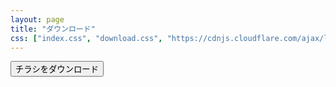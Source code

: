 ```yaml
---
layout: page
title: "ダウンロード"
css: ["index.css", "download.css", "https://cdnjs.cloudflare.com/ajax/libs/font-awesome/4.7.0/css/font-awesome.min.css"]
---
```


<button class="btnic" type="submit" onclick="window.open('https://drive.google.com/file/d/1gUC4OsyDPJPR6OL0_-_1BuhvhfmkyZiW/view?usp=sharing')"><i class="fa fa-download"></i> チラシをダウンロード</button>

